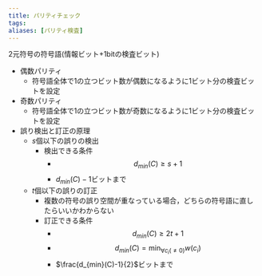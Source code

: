 ```yaml
---
title: パリティチェック
tags: 
aliases: [パリティ検査]
---
```

2元符号の符号語(情報ビット+1bitの検査ビット)
- 偶数パリティ
	- 符号語全体で1の立つビット数が偶数になるように1ビット分の検査ビットを設定
- 奇数パリティ
	- 符号語全体で1の立つビット数が奇数になるように1ビット分の検査ビットを設定
- 誤り検出と訂正の原理
	- $s$個以下の誤りの検出
		- 検出できる条件
			- $$d_{min}(C)\geq s+1$$
			- $d_{min}(C)-1$ビットまで
	- $t$個以下の誤りの訂正
		- 複数の符号の誤り空間が重なっている場合，どちらの符号語に直したらいいかわからない
		- 訂正できる条件
			- $$d_{min}(C)\geq 2t+1$$
			- $$d_{min}(C)=\min_{\forall c_i(\neq 0)}w(c_i)$$
			- $\frac{d_{min}(C)-1}{2}$ビットまで